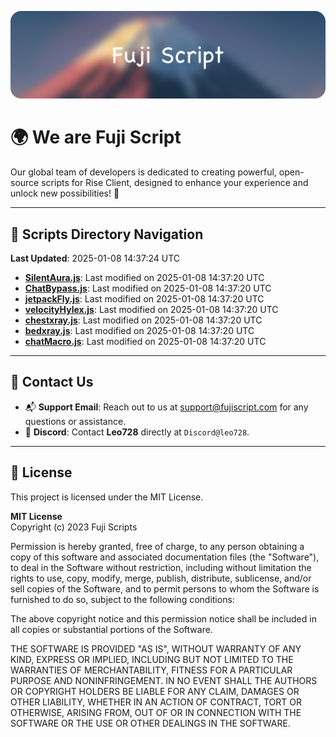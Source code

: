 ![Banner](.github/b.webp)

# 🌍 **We are Fuji Script**

Our global team of developers is dedicated to creating powerful, open-source scripts for Rise Client, designed to enhance your experience and unlock new possibilities! 🌟

---
<!-- SCRIPTS_NAVIGATION_START -->
## 📂 **Scripts Directory Navigation**

**Last Updated**: 2025-01-08 14:37:24 UTC

- **[SilentAura.js](scripts/SilentAura.js)**: Last modified on 2025-01-08 14:37:20 UTC
- **[ChatBypass.js](scripts/ChatBypass.js)**: Last modified on 2025-01-08 14:37:20 UTC
- **[jetpackFly.js](scripts/jetpackFly.js)**: Last modified on 2025-01-08 14:37:20 UTC
- **[velocityHylex.js](scripts/velocityHylex.js)**: Last modified on 2025-01-08 14:37:20 UTC
- **[chestxray.js](scripts/chestxray.js)**: Last modified on 2025-01-08 14:37:20 UTC
- **[bedxray.js](scripts/bedxray.js)**: Last modified on 2025-01-08 14:37:20 UTC
- **[chatMacro.js](scripts/chatMacro.js)**: Last modified on 2025-01-08 14:37:20 UTC

<!-- SCRIPTS_NAVIGATION_END -->

---

## 💬 **Contact Us**  
- 📬 **Support Email**: Reach out to us at [support@fujiscript.com](mailto:support@fujiscript.com) for any questions or assistance.  
- 💬 **Discord**: Contact **Leo728** directly at `Discord@leo728`.

---

## 📜 **License**

This project is licensed under the MIT License.  

**MIT License**  
Copyright (c) 2023 Fuji Scripts  

Permission is hereby granted, free of charge, to any person obtaining a copy of this software and associated documentation files (the "Software"), to deal in the Software without restriction, including without limitation the rights to use, copy, modify, merge, publish, distribute, sublicense, and/or sell copies of the Software, and to permit persons to whom the Software is furnished to do so, subject to the following conditions:  

The above copyright notice and this permission notice shall be included in all copies or substantial portions of the Software.  

THE SOFTWARE IS PROVIDED "AS IS", WITHOUT WARRANTY OF ANY KIND, EXPRESS OR IMPLIED, INCLUDING BUT NOT LIMITED TO THE WARRANTIES OF MERCHANTABILITY, FITNESS FOR A PARTICULAR PURPOSE AND NONINFRINGEMENT. IN NO EVENT SHALL THE AUTHORS OR COPYRIGHT HOLDERS BE LIABLE FOR ANY CLAIM, DAMAGES OR OTHER LIABILITY, WHETHER IN AN ACTION OF CONTRACT, TORT OR OTHERWISE, ARISING FROM, OUT OF OR IN CONNECTION WITH THE SOFTWARE OR THE USE OR OTHER DEALINGS IN THE SOFTWARE.  
